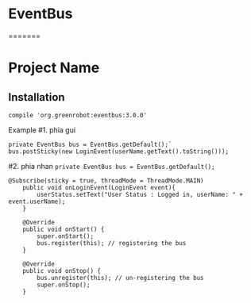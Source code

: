 
# EventBus


=======
# Project Name



## Installation



`compile 'org.greenrobot:eventbus:3.0.0'`


Example
#1. phia gui
```
private EventBus bus = EventBus.getDefault();`
bus.postSticky(new LoginEvent(userName.getText().toString()));
```
#2. phia nhan
`private EventBus bus = EventBus.getDefault();`

``` 
@Subscribe(sticky = true, threadMode = ThreadMode.MAIN)
    public void onLoginEvent(LoginEvent event){
        userStatus.setText("User Status : Logged in, userName: " + event.userName);
    }

    @Override
    public void onStart() {
        super.onStart();
        bus.register(this); // registering the bus
    }

    @Override
    public void onStop() {
        bus.unregister(this); // un-registering the bus
        super.onStop();
    }
```


